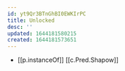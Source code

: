 ```yaml
---
id: yt9Qr3BTnGhBI0EWKIrPC
title: Unlocked
desc: ''
updated: 1644181580215
created: 1644181573651
---
```

- [[p.instanceOf]] [[c.Pred.Shapow]]
